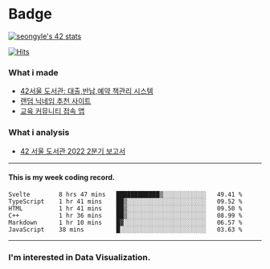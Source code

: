 # Badge
[![seongyle's 42 stats](https://badge42.vercel.app/api/v2/cl260u6td000609l4p4inxynw/stats?cursusId=21&coalitionId=86)](https://github.com/JaeSeoKim/badge42)

[![Hits](https://hits.seeyoufarm.com/api/count/incr/badge.svg?url=https%3A%2F%2Fgithub.com%2FYeonSeong-Lee&count_bg=%2379C83D&title_bg=%23555555&icon=&icon_color=%23E7E7E7&title=hits&edge_flat=false)](https://hits.seeyoufarm.com)

### What i made
- [42서울 도서관: 대출,반납,예약 책관리 시스템](https://42library.kr/)
- [랜덤 닉네임 추천 사이트](https://yeonseong-lee.github.io/random-nickname-website/)
- [교육 커뮤니티 접속 앱](https://github.com/YeonSeong-Lee/HufsLifeAcademy_app)


### What i analysis
- [42 서울 도서관 2022 2분기 보고서](https://rpubs.com/yeonseong/jiphyeonjeon_2022_2Q)
---

#### This is my week coding record.
<!--START_SECTION:waka-->

```text
Svelte        8 hrs 47 mins   ████████████▒░░░░░░░░░░░░   49.41 %
TypeScript    1 hr 41 mins    ██▒░░░░░░░░░░░░░░░░░░░░░░   09.52 %
HTML          1 hr 41 mins    ██▒░░░░░░░░░░░░░░░░░░░░░░   09.50 %
C++           1 hr 36 mins    ██▒░░░░░░░░░░░░░░░░░░░░░░   08.99 %
Markdown      1 hr 10 mins    █▓░░░░░░░░░░░░░░░░░░░░░░░   06.57 %
JavaScript    38 mins         █░░░░░░░░░░░░░░░░░░░░░░░░   03.63 %
```

<!--END_SECTION:waka-->
--- 

### I'm interested in Data Visualization.



<!--
**YeonSeong-Lee/YeonSeong-Lee** is a ✨ _special_ ✨ repository because its `README.md` (this file) appears on your GitHub profile.

Here are some ideas to get you started:

- 🔭 I’m currently working on ...
- 🌱 I’m currently learning ...
- 👯 I’m looking to collaborate on ...
- 🤔 I’m looking for help with ...
- 💬 Ask me about ...
- 📫 How to reach me: ...
- 😄 Pronouns: ...
- ⚡ Fun fact: ...
-->
